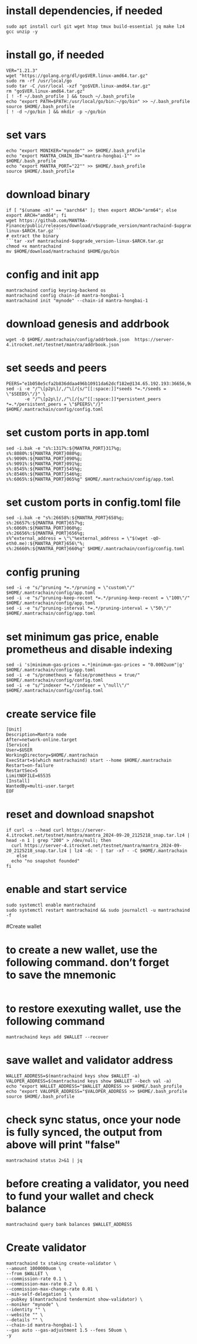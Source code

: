 # install dependencies, if needed
```sudo apt update && sudo apt upgrade -y
sudo apt install curl git wget htop tmux build-essential jq make lz4 gcc unzip -y
```
# install go, if needed
```cd $HOME
VER="1.21.3"
wget "https://golang.org/dl/go$VER.linux-amd64.tar.gz"
sudo rm -rf /usr/local/go
sudo tar -C /usr/local -xzf "go$VER.linux-amd64.tar.gz"
rm "go$VER.linux-amd64.tar.gz"
[ ! -f ~/.bash_profile ] && touch ~/.bash_profile
echo "export PATH=$PATH:/usr/local/go/bin:~/go/bin" >> ~/.bash_profile
source $HOME/.bash_profile
[ ! -d ~/go/bin ] && mkdir -p ~/go/bin
```

# set vars
```echo "export WALLET="wallet"" >> $HOME/.bash_profile
echo "export MONIKER="mynode"" >> $HOME/.bash_profile
echo "export MANTRA_CHAIN_ID="mantra-hongbai-1"" >> $HOME/.bash_profile
echo "export MANTRA_PORT="22"" >> $HOME/.bash_profile
source $HOME/.bash_profile
```

# download binary
```upgrade_version="3.0.0"
if [ "$(uname -m)" == "aarch64" ]; then export ARCH="arm64"; else export ARCH="amd64"; fi
wget https://github.com/MANTRA-Finance/public/releases/download/v$upgrade_version/mantrachaind-$upgrade_version-linux-$ARCH.tar.gz```
# extract the binary
```tar -xvf mantrachaind-$upgrade_version-linux-$ARCH.tar.gz
chmod +x mantrachaind
mv $HOME/download/mantrachaind $HOME/go/bin
```

# config and init app
```mantrachaind config node tcp://localhost:${MANTRA_PORT}657
mantrachaind config keyring-backend os
mantrachaind config chain-id mantra-hongbai-1
mantrachaind init "mynode" --chain-id mantra-hongbai-1
```

# download genesis and addrbook
```wget -O $HOME/.mantrachain/config/genesis.json https://server-4.itrocket.net/testnet/mantra/genesis.json
wget -O $HOME/.mantrachain/config/addrbook.json  https://server-4.itrocket.net/testnet/mantra/addrbook.json
```

# set seeds and peers
```SEEDS=""
PEERS="e1b058e5cfa2b836ddaa496b10911da62dcf182e@134.65.192.193:36656,9d8acd0a6a0320ef705feb16757e14aca8b80bc0@81.17.98.206:26656,e4ab5611faceed5063357828b5e9a0ca5f26d15b@185.225.32.30:27656,30235fa097d100a14d2b534fdbf67e34e8d5f6cf@139.45.205.60:21656,33cf22311a510b01552fb1e323add74c641f01c5@65.109.62.39:18656,461895a08760159547c7b307f5a715f8f16feda8@46.166.140.185:26656,4108fe9fcb51967c16866b0b9c5bc14b4326afb0@65.108.78.101:14356,042c33fb6929d4d8a1f3d1c25694912ef1d6673e@162.55.245.144:2040,73cfc9b8f63aa9dbb923163854221db768039847@94.237.56.172:26656"
sed -i -e "/^\[p2p\]/,/^\[/{s/^[[:space:]]*seeds *=.*/seeds = \"$SEEDS\"/}" \
       -e "/^\[p2p\]/,/^\[/{s/^[[:space:]]*persistent_peers *=.*/persistent_peers = \"$PEERS\"/}" $HOME/.mantrachain/config/config.toml
```


# set custom ports in app.toml
```
sed -i.bak -e "s%:1317%:${MANTRA_PORT}317%g;
s%:8080%:${MANTRA_PORT}080%g;
s%:9090%:${MANTRA_PORT}090%g;
s%:9091%:${MANTRA_PORT}091%g;
s%:8545%:${MANTRA_PORT}545%g;
s%:8546%:${MANTRA_PORT}546%g;
s%:6065%:${MANTRA_PORT}065%g" $HOME/.mantrachain/config/app.toml
```

# set custom ports in config.toml file
```
sed -i.bak -e "s%:26658%:${MANTRA_PORT}658%g;
s%:26657%:${MANTRA_PORT}657%g;
s%:6060%:${MANTRA_PORT}060%g;
s%:26656%:${MANTRA_PORT}656%g;
s%^external_address = \"\"%external_address = \"$(wget -qO- eth0.me):${MANTRA_PORT}656\"%;
s%:26660%:${MANTRA_PORT}660%g" $HOME/.mantrachain/config/config.toml
```

# config pruning
```
sed -i -e "s/^pruning *=.*/pruning = \"custom\"/" $HOME/.mantrachain/config/app.toml
sed -i -e "s/^pruning-keep-recent *=.*/pruning-keep-recent = \"100\"/" $HOME/.mantrachain/config/app.toml
sed -i -e "s/^pruning-interval *=.*/pruning-interval = \"50\"/" $HOME/.mantrachain/config/app.toml
```

# set minimum gas price, enable prometheus and disable indexing
```
sed -i 's|minimum-gas-prices =.*|minimum-gas-prices = "0.0002uom"|g' $HOME/.mantrachain/config/app.toml
sed -i -e "s/prometheus = false/prometheus = true/" $HOME/.mantrachain/config/config.toml
sed -i -e "s/^indexer *=.*/indexer = \"null\"/" $HOME/.mantrachain/config/config.toml
```

# create service file
```sudo tee /etc/systemd/system/mantrachaind.service > /dev/null <<EOF
[Unit]
Description=Mantra node
After=network-online.target
[Service]
User=$USER
WorkingDirectory=$HOME/.mantrachain
ExecStart=$(which mantrachaind) start --home $HOME/.mantrachain
Restart=on-failure
RestartSec=5
LimitNOFILE=65535
[Install]
WantedBy=multi-user.target
EOF
```

# reset and download snapshot
```mantrachaind tendermint unsafe-reset-all --home $HOME/.mantrachain
if curl -s --head curl https://server-4.itrocket.net/testnet/mantra/mantra_2024-09-20_2125218_snap.tar.lz4 | head -n 1 | grep "200" > /dev/null; then
  curl https://server-4.itrocket.net/testnet/mantra/mantra_2024-09-20_2125218_snap.tar.lz4 | lz4 -dc - | tar -xf - -C $HOME/.mantrachain
    else
  echo "no snapshot founded"
fi
```

# enable and start service
```sudo systemctl daemon-reload
sudo systemctl enable mantrachaind
sudo systemctl restart mantrachaind && sudo journalctl -u mantrachaind -f
```
#Create wallet
# to create a new wallet, use the following command. don’t forget to save the mnemonic
```mantrachaind keys add $WALLET
```

# to restore exexuting wallet, use the following command
```
mantrachaind keys add $WALLET --recover
```

# save wallet and validator address
```
WALLET_ADDRESS=$(mantrachaind keys show $WALLET -a)
VALOPER_ADDRESS=$(mantrachaind keys show $WALLET --bech val -a)
echo "export WALLET_ADDRESS="$WALLET_ADDRESS >> $HOME/.bash_profile
echo "export VALOPER_ADDRESS="$VALOPER_ADDRESS >> $HOME/.bash_profile
source $HOME/.bash_profile
```

# check sync status, once your node is fully synced, the output from above will print "false"
```
mantrachaind status 2>&1 | jq
```

# before creating a validator, you need to fund your wallet and check balance
```
mantrachaind query bank balances $WALLET_ADDRESS
```

# Create validator
```
mantrachaind tx staking create-validator \
--amount 1000000uom \
--from $WALLET \
--commission-rate 0.1 \
--commission-max-rate 0.2 \
--commission-max-change-rate 0.01 \
--min-self-delegation 1 \
--pubkey $(mantrachaind tendermint show-validator) \
--moniker "mynode" \
--identity "" \
--website "" \
--details "" \
--chain-id mantra-hongbai-1 \
--gas auto --gas-adjustment 1.5 --fees 50uom \
-y
```
